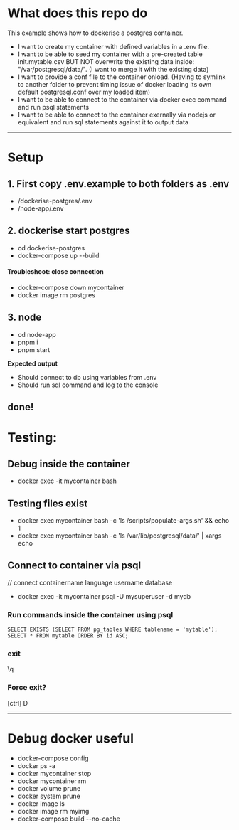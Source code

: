 # What does this repo do
This example shows how to dockerise a postgres container.
- I want to create my container with defined variables in a .env file.
- I want to be able to seed my container with a pre-created table init.mytable.csv BUT NOT overwrite the existing data inside: "/var/postgresql/data/". (I want to merge it with the existing data)
- I want to provide a conf file to the container onload.
(Having to symlink to another folder to prevent timing issue of docker loading its own default postgresql.conf over my loaded item)
- I want to be able to connect to the container via docker exec command and run psql statements
- I want to be able to connect to the container exernally via nodejs or equivalent and run sql statements against it to output data
---
# Setup
## 1. First copy .env.example to both folders as .env
- /dockerise-postgres/.env
- /node-app/.env

## 2. dockerise start postgres
- cd dockerise-postgres
- docker-compose up --build

#### Troubleshoot: close connection
- docker-compose down mycontainer
- docker image rm postgres

## 3. node
- cd node-app
- pnpm i
- pnpm start

**Expected output**
 - Should connect to db using variables from .env
 - Should run sql command and log to the console

done!
---

# Testing:
## Debug inside the container
- docker exec -it mycontainer bash

## Testing files exist
- docker exec mycontainer bash -c 'ls /scripts/populate-args.sh' && echo 1
- docker exec mycontainer bash -c 'ls /var/lib/postgresql/data/' | xargs echo

## Connect to container via psql
// connect   containername  language username  database
- docker exec -it mycontainer psql -U mysuperuser -d mydb

### Run commands inside the container using psql
```
SELECT EXISTS (SELECT FROM pg_tables WHERE tablename = 'mytable');
SELECT * FROM mytable ORDER BY id ASC;
```

### exit
\q

### Force exit?
[ctrl] D 

---
# Debug docker useful
- docker-compose config
- docker ps -a
- docker mycontainer stop
- docker mycontainer rm
- docker volume prune
- docker system prune
- docker image ls
- docker image rm myimg
- docker-compose build --no-cache
